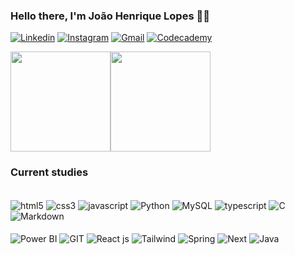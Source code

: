 ### Hello there, I'm João Henrique Lopes 🤙🏾

[![Linkedin](https://img.shields.io/badge/LinkedIn-0077B5?style=for-the-badge&logo=linkedin&logoColor=white)](https://www.linkedin.com/in/jo%C3%A3o-henrique-lopes-984679254)
[![Instagram](https://img.shields.io/badge/Instagram-E4405F?style=for-the-badge&logo=instagram&logoColor=white)](https://www.instagram.com/_lopezzd)
[![Gmail](https://img.shields.io/badge/Gmail-D14836?style=for-the-badge&logo=gmail&logoColor=white)](mailto:joaohenriquelopesdiv@gmail.com)
[![Codecademy](https://img.shields.io/badge/Codecademy-FFF0E5?style=for-the-badge&logo=codecademy&logoColor=303347)](https://www.codecademy.com/profiles/_lopezzd)

<div style="display: flex">
  <img height=160 align="center" src="https://github-readme-stats.vercel.app/api?username=lopezzd&theme=dracula" />
  <img height=160 align="center" src="https://github-readme-stats.vercel.app/api/top-langs?username=lopezzd&layout=compact&langs_count=8&card_width=320&theme=dracula&hide_progress=true" />
</div>

### Current studies

<div style="display: inline_block">
<br/>

<img align="center" alt="html5" src="https://img.shields.io/badge/HTML5-E34F26?style=for-the-badge&logo=html5&logoColor=white"/>
<img align="center" alt="css3" src="https://img.shields.io/badge/CSS3-1572B6?style=for-the-badge&logo=css3&logoColor=white" />
<img align="center" alt="javascript" src="https://img.shields.io/badge/JavaScript-323330?style=for-the-badge&logo=javascript&logoColor=F7DF1E"/>
<img align="center" alt="Python" src="https://img.shields.io/badge/Python-14354C?style=for-the-badge&logo=python&logoColor=white">
<img align="center" alt="MySQL" src="https://img.shields.io/badge/MySQL-00000F?style=for-the-badge&logo=mysql&logoColor=white">
<img align="center" alt="typescript" src="https://img.shields.io/badge/TypeScript-007ACC?style=for-the-badge&logo=typescript&logoColor=white">
<img align="center" alt="C" src="https://img.shields.io/badge/C-00599C?style=for-the-badge&logo=c&logoColor=white">
<img align="center" alt="Markdown" src="https://img.shields.io/badge/Markdown-000000?style=for-the-badge&logo=markdown&logoColor=white">


<br/>
<br/>

<img align="center" alt="Power BI" src="https://img.shields.io/badge/PowerBI-F2C811?style=for-the-badge&logo=Power%20BI&logoColor=white">
<img align="center" alt="GIT" src="https://img.shields.io/badge/GIT-E44C30?style=for-the-badge&logo=git&logoColor=whit">
<img align="center" alt="React js" src="https://img.shields.io/badge/React-20232A?style=for-the-badge&logo=react&logoColor=61DAFB"/>
<img align="center" alt="Tailwind" src="https://img.shields.io/badge/Tailwind_CSS-38B2AC?style=for-the-badge&logo=tailwind-css&logoColor=white">
<img align="center" alt="Spring" src="https://img.shields.io/badge/Spring-6DB33F?style=for-the-badge&logo=spring&logoColor=white">
<img align="center" alt="Next" src="https://img.shields.io/badge/Next-black?style=for-the-badge&logo=next.js&logoColor=white">
<img align="center" alt="Java" src="https://img.shields.io/badge/Java-ED8B00?style=for-the-badge&logo=openjdk&logoColor=white">

</div> 
